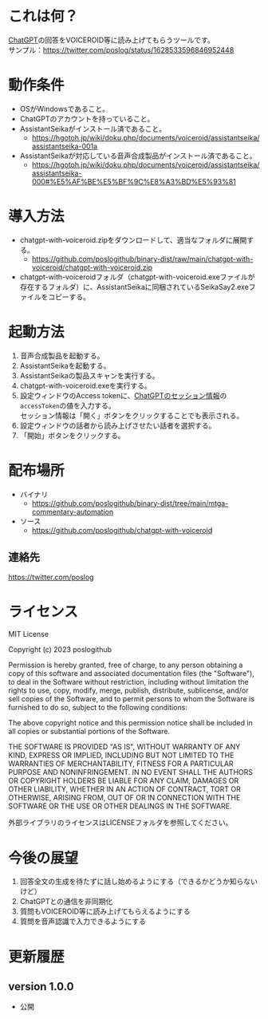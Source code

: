 # これは何？

[ChatGPT](https://openai.com/blog/chatgpt/)の回答をVOICEROID等に読み上げてもらうツールです。<br />
サンプル：https://twitter.com/poslog/status/1628533596846952448<br />

# 動作条件

* OSがWindowsであること。
* ChatGPTのアカウントを持っていること。
* AssistantSeikaがインストール済であること。
  * https://hgotoh.jp/wiki/doku.php/documents/voiceroid/assistantseika/assistantseika-001a
* AssistantSeikaが対応している音声合成製品がインストール済であること。
  * https://hgotoh.jp/wiki/doku.php/documents/voiceroid/assistantseika/assistantseika-000#%E5%AF%BE%E5%BF%9C%E8%A3%BD%E5%93%81

# 導入方法

* chatgpt-with-voiceroid.zipをダウンロードして、適当なフォルダに展開する。
  * https://github.com/poslogithub/binary-dist/raw/main/chatgpt-with-voiceroid/chatgpt-with-voiceroid.zip
* chatgpt-with-voiceroidフォルダ（chatgpt-with-voiceroid.exeファイルが存在するフォルダ）に、AssistantSeikaに同梱されているSeikaSay2.exeファイルをコピーする。

# 起動方法

1. 音声合成製品を起動する。
2. AssistantSeikaを起動する。
3. AssistantSeikaの製品スキャンを実行する。
4. chatgpt-with-voiceroid.exeを実行する。
5. 設定ウィンドウのAccess tokenに、[ChatGPTのセッション情報](https://chat.openai.com/api/auth/session)の`accessToken`の値を入力する。<br />セッション情報は「開く」ボタンをクリックすることでも表示される。
6. 設定ウィンドウの話者から読み上げさせたい話者を選択する。
7. 「開始」ボタンをクリックする。

# 配布場所

* バイナリ
  * https://github.com/poslogithub/binary-dist/tree/main/mtga-commentary-automation
* ソース
  * https://github.com/poslogithub/chatgpt-with-voiceroid

## 連絡先

https://twitter.com/poslog

# ライセンス

MIT License

Copyright (c) 2023 poslogithub

Permission is hereby granted, free of charge, to any person obtaining a copy
of this software and associated documentation files (the "Software"), to deal
in the Software without restriction, including without limitation the rights
to use, copy, modify, merge, publish, distribute, sublicense, and/or sell
copies of the Software, and to permit persons to whom the Software is
furnished to do so, subject to the following conditions:

The above copyright notice and this permission notice shall be included in all
copies or substantial portions of the Software.

THE SOFTWARE IS PROVIDED "AS IS", WITHOUT WARRANTY OF ANY KIND, EXPRESS OR
IMPLIED, INCLUDING BUT NOT LIMITED TO THE WARRANTIES OF MERCHANTABILITY,
FITNESS FOR A PARTICULAR PURPOSE AND NONINFRINGEMENT. IN NO EVENT SHALL THE
AUTHORS OR COPYRIGHT HOLDERS BE LIABLE FOR ANY CLAIM, DAMAGES OR OTHER
LIABILITY, WHETHER IN AN ACTION OF CONTRACT, TORT OR OTHERWISE, ARISING FROM,
OUT OF OR IN CONNECTION WITH THE SOFTWARE OR THE USE OR OTHER DEALINGS IN THE
SOFTWARE.

外部ライブラリのライセンスはLICENSEフォルダを参照してください。

# 今後の展望

1. 回答全文の生成を待たずに話し始めるようにする（できるかどうか知らないけど）
2. ChatGPTとの通信を非同期化
3. 質問もVOICEROID等に読み上げてもらえるようにする
4. 質問を音声認識で入力できるようにする

# 更新履歴

## version 1.0.0

* 公開

